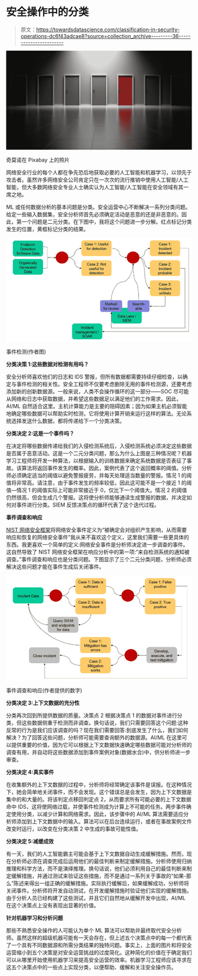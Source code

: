 # 安全操作中的分类

> 原文：<https://towardsdatascience.com/classification-in-security-operations-dc6f43adcae8?source=collection_archive---------36----------------------->

![](img/bb0248159ee410598432f9ba8aaa4592.png)

奇莫诺在 Pixabay 上的照片

网络安全行业的每个人都在争先恐后地获取必要的人工智能和机器学习，以领先于攻击者。虽然许多网络安全公司肯定只在一次次的流行推销中使用人工智能/人工智能，但大多数网络安全专业人士确实认为人工智能/人工智能在安全领域有其一席之地。

ML 或任何数据分析的基本问题是分类。安全运营中心不断解决一系列分类问题。给定一些输入数据集，安全分析师首先必须确定活动是恶意的还是非恶意的。因此，第一个问题是二元分类。在下图中，我将这个问题进一步分解。红点标记分类发生的位置，黄框标记分类的结果。

![](img/980263d494a2867e502e5bc8b23cf8af.png)

事件检测(作者图)

**分类决策 1:这些数据对检测有用吗？**

安全分析师喜欢他们的日志和 IDS 警报，但所有数据都需要持续仔细检查，以确定与事件检测的相关性。安全工程师不仅要考虑删除无用的事件检测源，还要考虑添加新的创新数据源。一般来说，人类不会操作循环的这一部分——SOC 尽可能从网络和日志中获取数据，并希望这些数据足以满足他们的工作需求。因此，AI/ML 自然适合这里。主机计算能力是主要的阻碍因素；因为如果主机必须智能地确定哪些数据可以帮助实时检测，它将使用计算开销来运行这样的算法。无论系统选择发送什么数据，都将传递给下一个分类决策。

**分类决定 2:这是一个事件吗？**

在决定将哪些数据传递给我们的入侵检测系统后，入侵检测系统必须决定这些数据是否属于恶意活动。这是一个二元分类问题，那么为什么上图是三种情况呢？机器学习工程师将开发一种算法，以根据输入的训练数据来确定系统数据是否表征了事故。该算法将返回事件发生的概率。因此，案例代表了这个返回概率的阈值。分析师必须确定适当的阈值以避免警报疲劳，并每天处理适当数量的警报。情况 1 的阈值将非常高。请注意，由于事件发生的频率较低，因此这可能不是一个接近 1 的阈值—情况 1 的阈值实际上可能非常接近于 0，仅比下一个阈值大。情况 2 的阈值仍然很高，但会生成几个警报。这将使分析师能够通读生成警报的数据，并决定如何对事件进行分类。SIEM 反馈决策点的循环代表了这个迭代过程。

**事件调查和响应**

[NIST 网络安全框架](https://www.nist.gov/cyberframework)将网络安全事件定义为“被确定会对组织产生影响，从而需要响应和恢复的网络安全事件”我从来不喜欢这个定义，这里我们需要一些更具体的东西。我更喜欢一个简单的定义:网络安全事件是分析师决定进一步调查的事件。这自然导致了 NIST 网络安全框架在响应分析中的第一项:“来自检测系统的通知被调查。”事件调查和响应也是分类问题。下图显示了三个二元分类问题，分析师必须解决这些问题才能在事件生成后关闭事件。

![](img/b3639a91c4ff7380c57b4b0848781523.png)

事件调查和响应(作者提供的数字)

**分类决定 3:上下文数据的充分性**

分类再次回到所提供数据的质量。决策点 2 根据决策点 1 的数据对事件进行分类，但这些数据侧重于检测而非调查。换句话说，我们只需要回答这个问题:这种反常的行为是我们应该调查的吗？现在我们需要回答:到底发生了什么，我们如何解决？为了回答这些问题，分析师可能需要查询额外的数据源。AI/ML 在这里可以提供重要的价值，因为它可以根据上下文数据快速确定哪些数据可能对分析师的调查有用，并自动将这些数据添加到事件案例对象(数据水合)中，供分析师进一步审查。

**分类决定 4:真实事件**

在收集额外的上下文数据的过程中，分析师将经常确定该事件是误报。在这种情况下，她会简单地关闭事件，而不会发现。这个错误总是会发生，因为上下文数据是集中的和大量的。将该判定点移回判定点 2，从而要求所有可能必要的上下文数据命中 IDS，这将使网络过载，并使事件检测成为计算上不可能的任务。两步事件确定使用分类，以减少计算和网络需求。因此，该步骤中的 AI/ML 算法需要适应分析师添加到上下文数据中的输入。算法可以在后台连续运行，或者在事故案例文件改变时运行，以改变在分类决策 2 中生成的事故可能性值。

**分类决定 5:减缓成效**

有一天，我们的人工智能霸主可能会基于上下文数据自动生成缓解措施。然而，现在分析师必须在调查完成后运用他们的最佳判断来制定缓解措施。分析师使用归纳推理和科学方法，而不是演绎推理。换句话说，他们必须利用自己的最佳判断来制定缓解措施，并通过测试来验证这些措施，而不是通过一系列关于事故的“如果-那么”陈述来得出一组正确的缓解措施。实际执行缓解后，如果缓解成功，分析师将关闭事件。分析师将开发自动测试，在开发缓解措施时验证他们实现的缓解措施。由于分析人员已经构建了这些测试，并且它们自然地从缓解开发中出现，AI/ML 在这个决策点上没有表现出显著的价值。

**针对机器学习和分析问题**

那些不熟悉安全操作的人可能认为单个 ML 算法可以帮助并最终取代安全分析师。虽然这样的超级机器可能有一天会存在，但上述五个决策点中的每一个都代表了一个具有不同数据源和所需分类结果的独特问题。事实上，上面的图片和将安全运营缩小到五个决策是对安全运营挑战的过度简化。这种简化的价值在于确定我们可以从哪里开始使用机器学习来提高安全运营的效率。机器学习工程师应该寻求在这五个决策点中的一些点上实现分类，以便帮助、缓解和关注安全操作员。